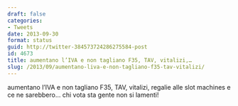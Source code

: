 ```yaml
---
draft: false
categories:
- Tweets
date: 2013-09-30
format: status
guid: http://twitter-384573724286275584-post
id: 4673
title: aumentano l’IVA e non tagliano F35, TAV, vitalizi,…
slug: /2013/09/aumentano-liva-e-non-tagliano-f35-tav-vitalizi/
---
```


aumentano l’IVA e non tagliano F35, TAV, vitalizi, regalie alle slot machines e ce ne sarebbero… chi vota sta gente non si lamenti!